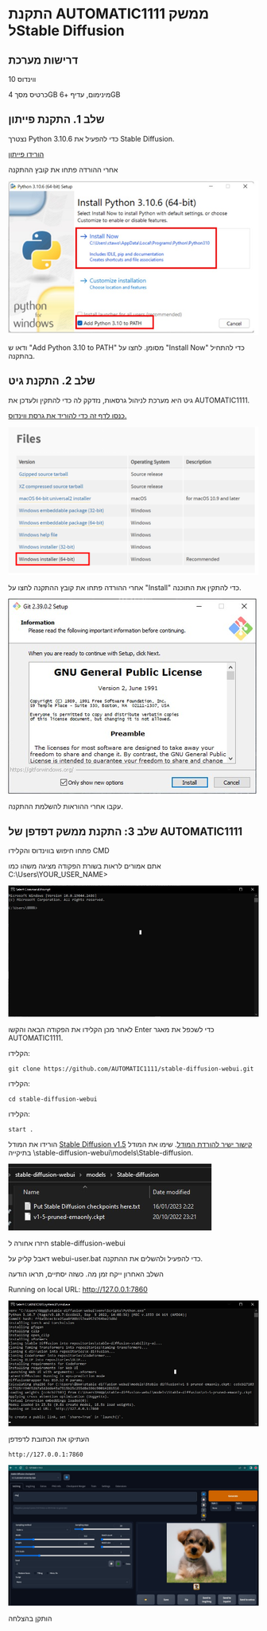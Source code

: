 # התקנת AUTOMATIC1111 ממשק לStable Diffusion

## דרישות מערכת

ווינדוס 10

כרטיס מסך 4GB מינימום, עדיף +6GB


## שלב 1. התקנת פייתון 

נצטרך Python 3.10.6 כדי להפעיל את Stable Diffusion.

[הורידו פייתון](https://www.python.org/ftp/python/3.10.6/python-3.10.6-amd64.exe)

אחרי ההורדה פתחו את קובץ ההתקנה

![This is an image](1.jpg)



ודאו ש "Add Python 3.10 to PATH" מסומן. לחצו על "Install Now" כדי להתחיל בהתקנה.



## שלב 2. התקנת גיט

גיט היא מערכת לניהול גרסאות, נזדקק לה כדי להתקין ולעדכן את AUTOMATIC1111.


[כנסו לדף זה כדי להוריד את גרסת ווינדוס.](https://git-scm.com/download/win)

![This is an image](3.png)


אחרי ההורדה פתחו את קובץ ההתקנה לחצו על "Install" כדי להתקין את התוכנה.

![This is an image](2.jpg)


עקבו אחרי ההוראות להשלמת ההתקנה. 


 ## שלב 3: התקנת ממשק דפדפן של AUTOMATIC1111

פתחו חיפוש בווינדוס והקלידו CMD

אתם אמורים לראות בשורת הפקודה מציגה משהו כמו
C:\Users\YOUR_USER_NAME>

![This is an image](3.jpg)


לאחר מכן הקלידו את הפקודה הבאה והקשו Enter כדי לשכפל את מאגר AUTOMATIC1111.

הקלידו:

```
git clone https://github.com/AUTOMATIC1111/stable-diffusion-webui.git
```
הקלידו:

```
cd stable-diffusion-webui
```
הקלידו:

```
start .
```
הורידו את המודל [Stable Diffusion v1.5](https://huggingface.co/runwayml/stable-diffusion-v1-5) [קישור ישיר להורדת המודל](https://huggingface.co/runwayml/stable-diffusion-v1-5/resolve/main/v1-5-pruned-emaonly.ckpt). שימו את המודל בתיקייה \stable-diffusion-webui\models\Stable-diffusion.

![This is an image](4.jpg)


חיזרו אחורה ל stable-diffusion-webui



דאבל קליק על webui-user.bat כדי להפעיל ולהשלים את ההתקנה.

השלב האחרון ייקח זמן מה. כשזה יסתיים, תראו הודעה

Running on local URL: http://127.0.0.1:7860


![This is an image](5.jpg)

העתיקו את הכתובת לדפדפן

```
http://127.0.0.1:7860
```
![This is an image](6.jpg)

הותקן בהצלחה
